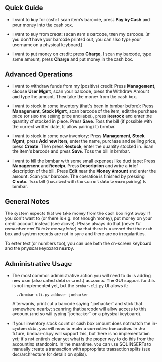 Quick Guide
-----------

* I want to buy for cash: I scan item's barcode, press **Pay by Cash** and pour
  money into the cash box.

* I want to buy from credit: I scan item's barcode, then my barcode.
(If you don't have your barcode printed out, you can also type your
username on a physical keyboard.)

* I want to put money on credit: press **Charge**, I scan my barcode,
type some amount, press **Charge** and put money in the cash box.


Advanced Operations
-------------------

* I want to withdraw funds from my (positive) credit:
Press **Management**, choose **User Mgmt**, scan your barcode,
press the Withdraw Amount and type the amount. Then take the money
from the cash box.

* I want to stock in some inventory (that's been in brmbar before):
Press **Management**, **Stock Mgmt**, scan barcode of the item, edit
the purchase price (or also the selling price and label), press
**Restock** and enter the quantity of stocked in piece. Press **Save**.
Toss the bill (if possible with the current written date, to allow
pairing) to brmbar.

* I want to stock in some new inventory: Press **Management**, **Stock
Mgmt**, press **Add new item**, enter the name, purchase and selling price,
press **Create**. Then press **Restock**, enter the quantity stocked in.
Scan the item's barcode and press **Save**. Toss the bill in brmbar.

* I want to bill the brmbar with some small expenses like duct tape:
Press **Management** and **Receipt**. Press **Description** and write
a brief description of the bill. Press **Edit** near the **Money Amount**
and enter the amount. Scan *your* barcode. The operation is finished
by pressing **Create**. Toss bill (inscribed with the current date
to ease pairing) to brmbar.


General Notes
-------------

The system expects that we take money from the cash box right away.
If you don't want to (or there is e.g. not enough money), put money
on your credit account instead (see above).  Please always do that
(never *I'll remember and I'll take money later*) so that there is
a record that the cash box and system records are not in sync and
there are no irregularities.

To enter text (or numbers too), you can use both the on-screen keyboard
and the physical keyboard nearby.


Administrative Usage
--------------------

* The most common administrative action you will need to do is adding
  new user (also called debt or credit) accounts. The GUI support for
  this is not implemented yet, but the `brmbar-cli.py` UI allows it:

  		./brmbar-cli.py adduser joehacker

  Afterwards, print out a barcode saying "joehacker" and stick that
  somewhere nearby; scanning that barcode will allow access to this
  account (and so will typing "joehacker" on a physical keyboard).

* If your inventory stock count or cash box amount does not match
the in-system data, you will need to make a corrective transaction.
In the future, brmbar-cli.py will support this, but there is no
implementation yet; it's not entirely clear yet what is the proper
way to do this from the accounting standpoint. In the meantime, you
can use SQL INSERTs to manually create a transaction with appropriate
transaction splits (see doc/architecture for details on splits).
